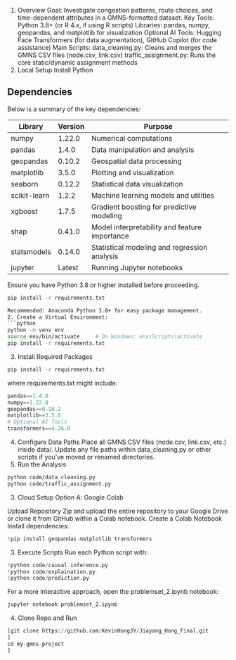 1. Overview
Goal: Investigate congestion patterns, route choices, and time-dependent attributes in a GMNS-formatted dataset.
Key Tools:
Python 3.8+ (or R 4.x, if using R scripts)
Libraries: pandas, numpy, geopandas, and matplotlib for visualization
Optional AI Tools: Hugging Face Transformers (for data augmentation), GitHub Copilot (for code assistance)
Main Scripts:
data_cleaning.py: Cleans and merges the GMNS CSV files (node.csv, link.csv)
traffic_assignment.py: Runs the core static/dynamic assignment methods
2. Local Setup
Install Python
## Dependencies

Below is a summary of the key dependencies:

| Library       | Version  | Purpose                                          |
|---------------|----------|--------------------------------------------------|
| numpy         | 1.22.0   | Numerical computations                           |
| pandas        | 1.4.0    | Data manipulation and analysis                   |
| geopandas     | 0.10.2   | Geospatial data processing                       |
| matplotlib    | 3.5.0    | Plotting and visualization                       |
| seaborn       | 0.12.2   | Statistical data visualization                   |
| scikit-learn  | 1.2.2    | Machine learning models and utilities            |
| xgboost       | 1.7.5    | Gradient boosting for predictive modeling        |
| shap          | 0.41.0   | Model interpretability and feature importance      |
| statsmodels   | 0.14.0   | Statistical modeling and regression analysis       |
| jupyter       | Latest   | Running Jupyter notebooks                        |

Ensure you have Python 3.8 or higher installed before proceeding.

```bash
pip install -r requirements.txt

Recommended: Anaconda Python 3.8+ for easy package management.
2. Create a Virtual Environment:
```python
python -m venv env
source env/bin/activate     # On Windows: env\Scripts\activate
pip install -r requirements.txt
```
3. Install Required Packages
```bash
pip install -r requirements.txt
```
where requirements.txt might include:
```python
pandas==1.4.0
numpy==1.22.0
geopandas==0.10.2
matplotlib==3.5.0
# Optional AI Tools
transformers==4.26.0
```
4. Configure Data Paths
Place all GMNS CSV files (node.csv, link.csv, etc.) inside data/.
Update any file paths within data_cleaning.py or other scripts if you’ve moved or renamed directories.
5. Run the Analysis
```bash
python code/data_cleaning.py
python code/traffic_assignment.py
```
3. Cloud Setup
Option A: Google Colab

Upload Repository
Zip and upload the entire repository to your Google Drive or clone it from GitHub within a Colab notebook.
Create a Colab Notebook
Install dependencies:
```python
!pip install geopandas matplotlib transformers
```
3. Execute Scripts
Run each Python script with:
```python
!python code/causal_inference.py
!python code/explaination.py
!python code/prediction.py
```
For a more interactive approach, open the problemset_2.ipynb notebook:
```python
jupyter notebook problemset_2.ipynb
```

4. Clone Repo and Run
```python
[git clone https://github.com/KevinHongJY/Jiayang_Hong_Final.git
]
cd my-gmns-project
]

```
